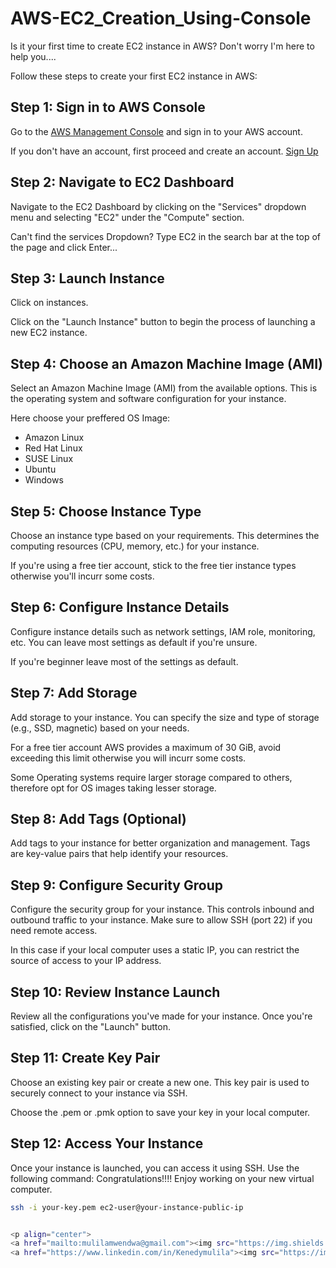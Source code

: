 # AWS-EC2_Creation_Using-Console

Is it your first time to create EC2 instance in AWS? Don't worry I'm here to help you....

Follow these steps to create your first EC2 instance in AWS:

## Step 1: Sign in to AWS Console

Go to the [AWS Management Console](https://aws.amazon.com/console/) and sign in to your AWS account.

If you don't have an account, first proceed and create an account. [Sign Up](https://aws.amazon.com/)

## Step 2: Navigate to EC2 Dashboard

Navigate to the EC2 Dashboard by clicking on the "Services" dropdown menu and selecting "EC2" under the "Compute" section.

Can't find the services Dropdown? Type EC2 in the search bar at the top of the page and click Enter...

## Step 3: Launch Instance

Click on instances.

Click on the "Launch Instance" button to begin the process of launching a new EC2 instance.

## Step 4: Choose an Amazon Machine Image (AMI)

Select an Amazon Machine Image (AMI) from the available options. This is the operating system and software configuration for your instance.

Here choose your preffered OS Image:
- Amazon Linux
- Red Hat Linux
- SUSE Linux
- Ubuntu
- Windows 

## Step 5: Choose Instance Type

Choose an instance type based on your requirements. This determines the computing resources (CPU, memory, etc.) for your instance.

If you're using a free tier account, stick to the free tier instance types otherwise you'll incurr some costs.

## Step 6: Configure Instance Details

Configure instance details such as network settings, IAM role, monitoring, etc. You can leave most settings as default if you're unsure.

If you're beginner leave most of the settings as default.

## Step 7: Add Storage

Add storage to your instance. You can specify the size and type of storage (e.g., SSD, magnetic) based on your needs.

For a free tier account AWS provides a maximum of 30 GiB, avoid exceeding this limit otherwise you will incurr some costs.

Some Operating systems require larger storage compared to others, therefore opt for OS images taking lesser storage.

## Step 8: Add Tags (Optional)

Add tags to your instance for better organization and management. Tags are key-value pairs that help identify your resources.

## Step 9: Configure Security Group

Configure the security group for your instance. This controls inbound and outbound traffic to your instance. Make sure to allow SSH (port 22) if you need remote access.

In this case if your local computer uses a static IP, you can restrict the source of access to your IP address.

## Step 10: Review Instance Launch

Review all the configurations you've made for your instance. Once you're satisfied, click on the "Launch" button.

## Step 11: Create Key Pair

Choose an existing key pair or create a new one. This key pair is used to securely connect to your instance via SSH.

Choose the .pem or .pmk option to save your key in your local computer.

## Step 12: Access Your Instance

Once your instance is launched, you can access it using SSH. Use the following command:
Congratulations!!!!
Enjoy working on your new virtual computer.

```bash
ssh -i your-key.pem ec2-user@your-instance-public-ip


<p align="center">
<a href="mailto:mulilamwendwa@gmail.com"><img src="https://img.shields.io/badge/Gmail-D14836?style=for-the-badge&logo=gmail&logoColor=white"/></a>
<a href="https://www.linkedin.com/in/Kenedymulila"><img src="https://img.shields.io/badge/LinkedIn-0077B5?style=for-the-badge&logo=linkedin&logoColor=white"/></a> 
